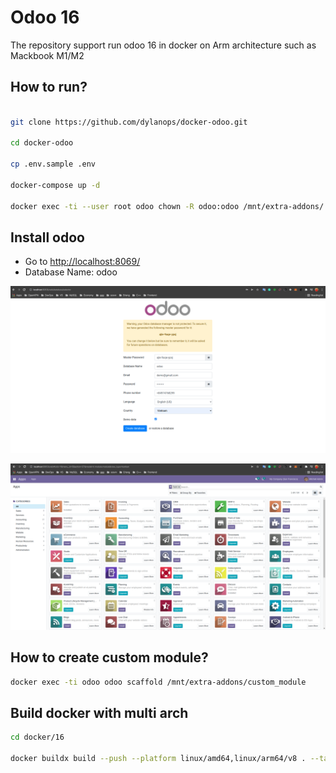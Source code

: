 # Odoo 16

The repository support run odoo 16 in docker on Arm architecture such as Mackbook M1/M2

## How to run?

```bash

git clone https://github.com/dylanops/docker-odoo.git

cd docker-odoo

cp .env.sample .env

docker-compose up -d

docker exec -ti --user root odoo chown -R odoo:odoo /mnt/extra-addons/ var/lib/odoo/

```

## Install odoo

* Go to [http://localhost:8069/](http://localhost:8069/)
* Database Name: odoo

![odoo 15](./data/img/step1.png)

![odoo 15](./data/img/step2.png)

## How to create custom module?

```bash
docker exec -ti odoo odoo scaffold /mnt/extra-addons/custom_module
```

## Build docker with multi arch

```bash
cd docker/16

docker buildx build --push --platform linux/amd64,linux/arm64/v8 . --tag dylanops/odoo:16
```
